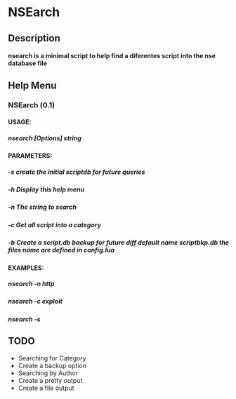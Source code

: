 # NSEarch

## Description
#### nsearch is a minimal script to help find a diferentes script into the nse database file

## Help Menu

### NSEarch (0.1)
#### USAGE:
##### nsearch [Options] string
#### PARAMETERS:
#####  -s  create the initial scriptdb for future queries
#####  -h  Display this help menu
#####  -n  The string to search
#####  -c  Get all script into a category
#####  -b  Create a script.db backup for future diff default name scriptbkp.db the files name are defined in config.lua
#### EXAMPLES:
#####  nsearch -n http
#####  nsearch -c exploit
#####  nsearch -s

## TODO
* Searching for Category
* Create a backup option
* Searching by Author
* Create a pretty output
* Create a file output